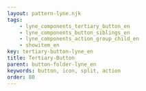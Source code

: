 ```yaml
---
layout: pattern-lyne.njk
tags: 
    - lyne_components_tertiary_button_en
    - lyne_components_button_siblings_en
    - lyne_components_action_group_child_en
    - showitem_en
key: tertiary-button-lyne_en
title: Tertiary-Button
parent: button-folder-lyne_en
keywords: button, icon, split, action
order: 80
---
```

